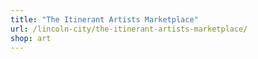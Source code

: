 ```yaml
---
title: "The Itinerant Artists Marketplace"
url: /lincoln-city/the-itinerant-artists-marketplace/
shop: art
---
```

